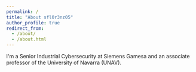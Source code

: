 ```yaml
---
permalink: /
title: "About sfl0r3nz05"
author_profile: true
redirect_from: 
  - /about/
  - /about.html
---
```


I'm a Senior Industrial Cybersecurity at Siemens Gamesa and an associate professor of the University of Navarra (UNAV).
